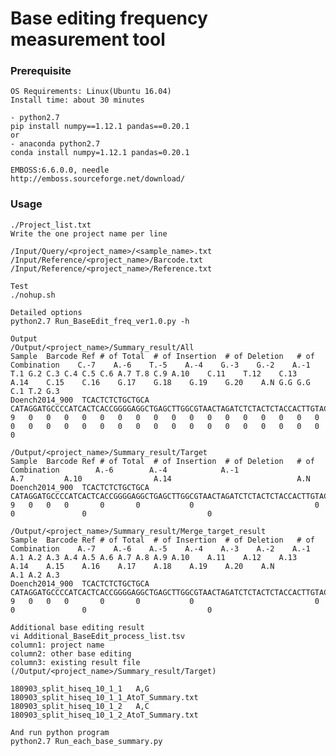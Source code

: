 # Base editing frequency measurement tool

### Prerequisite ###
    OS Requirements: Linux(Ubuntu 16.04)
    Install time: about 30 minutes
    
    - python2.7
    pip install numpy==1.12.1 pandas==0.20.1
    or
    - anaconda python2.7
    conda install numpy=1.12.1 pandas=0.20.1
    
    EMBOSS:6.6.0.0, needle
    http://emboss.sourceforge.net/download/
    

### Usage ###

    ./Project_list.txt
    Write the one project name per line
    
    /Input/Query/<project_name>/<sample_name>.txt
    /Input/Reference/<project_name>/Barcode.txt
    /Input/Reference/<project_name>/Reference.txt
    
    Test
    ./nohup.sh
    
    Detailed options
    python2.7 Run_BaseEdit_freq_ver1.0.py -h
    
    Output
    /Output/<project_name>/Summary_result/All
    Sample	Barcode	Ref	# of Total	# of Insertion	# of Deletion	# of Combination	C.-7	A.-6	T.-5	A.-4	G.-3	G.-2	A.-1	T.1	G.2	C.3	C.4	C.5	C.6	A.7	T.8	C.9	A.10	C.11	T.12	C.13	A.14	C.15	C.16	G.17	G.18	G.19	G.20	A.N	G.G	G.G	C.1	T.2	G.3
    Doench2014_900	TCACTCTCTGCTGCA CATAGGATGCCCCATCACTCACCGGGGAGGCTGAGCTTGGCGTAACTAGATCTCTACTCTACCACTTGTACTTCAGCGGTCAGCTTACTCGACTTAA	9	0	0	0	0	0	0	0	0	0	0	0	0	0	0	0	0	0	0	0	0	0	0	0	0	0	0	0	0	0	0	0	0	0	0	0	0

    /Output/<project_name>/Summary_result/Target
    Sample	Barcode	Ref	# of Total	# of Insertion	# of Deletion	# of Combination	 	A.-6	 	A.-4	 	 	A.-1	 	 	 	 	 	 	A.7	 	 	A.10	 	 	 	A.14	 	 	 	 	 	 	A.N	 	 	 	 	 
    Doench2014_900	TCACTCTCTGCTGCA	CATAGGATGCCCCATCACTCACCGGGGAGGCTGAGCTTGGCGTAACTAGATCTCTACTCTACCACTTGTACTTCAGCGGTCAGCTTACTCGACTTAA	9	0	0	0	 	0	 	0	 	 	0	 	 	 	 	 	 	0	 	 	0	 	 	 	0	 	 	 	 	 	 	0	 	 	 	 	 

    /Output/<project_name>/Summary_result/Merge_target_result
    Sample	Barcode	Ref	# of Total	# of Insertion	# of Deletion	# of Combination	A.-7	A.-6	A.-5	A.-4	A.-3	A.-2	A.-1	A.1	A.2	A.3	A.4	A.5	A.6	A.7	A.8	A.9	A.10	A.11	A.12	A.13	A.14	A.15	A.16	A.17	A.18	A.19	A.20	A.N	 	 	A.1	A.2	A.3
    Doench2014_900	TCACTCTCTGCTGCA	CATAGGATGCCCCATCACTCACCGGGGAGGCTGAGCTTGGCGTAACTAGATCTCTACTCTACCACTTGTACTTCAGCGGTCAGCTTACTCGACTTAA	9	0	0	0	 	0	 	0	 	 	0	 	 	 	 	 	 	0	 	 	0	 	 	 	0	 	 	 	 	 	 	0	 	 	 	 	 

    Additional base editing result
    vi Additional_BaseEdit_process_list.tsv
    column1: project name
    column2: other base editing
    column3: existing result file (/Output/<project_name>/Summary_result/Target)
    
    180903_split_hiseq_10_1_1   A,G 180903_split_hiseq_10_1_1_AtoT_Summary.txt
    180903_split_hiseq_10_1_2   A,C 180903_split_hiseq_10_1_2_AtoT_Summary.txt

    And run python program
    python2.7 Run_each_base_summary.py
